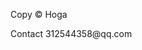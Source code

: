 <!-- footer begin -->
<div id="footer">
	<p>Copy &copy; Hoga</p>
	<p>Contact 312544358@qq.com</p>
</div>
<!-- footer end -->